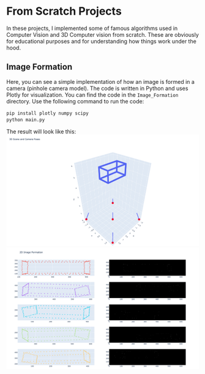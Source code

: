 # From Scratch Projects
In these projects, I implemented some of famous algorithms used in Computer Vision and 3D Computer vision from scratch. These are obviously for educational purposes and for understanding how things work under the hood.

## Image Formation
Here, you can see a simple implementation of how an image is formed in a camera (pinhole camera model). The code is written in Python and uses Plotly for visualization. You can find the code in the `Image_Formation` directory. Use the following command to run the code:
```bash
pip install plotly numpy scipy
python main.py
```

The result will look like this:
![Image Formation 3D Plot](../Images/formation_3d.png)
![Image Formation 2D Plot](../Images/formation_2d.png)

